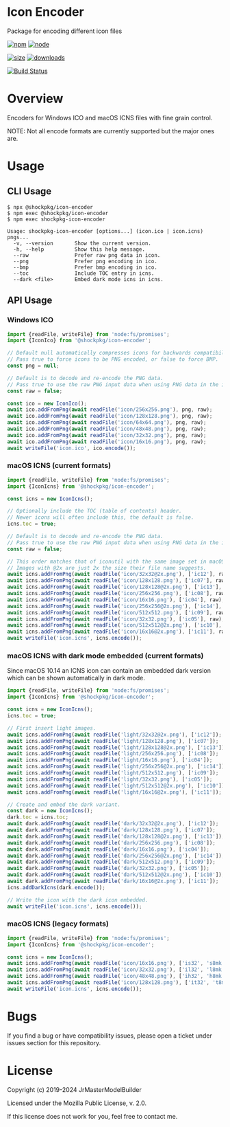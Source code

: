 # Icon Encoder

Package for encoding different icon files

[![npm](https://img.shields.io/npm/v/@shockpkg/icon-encoder.svg)](https://npmjs.com/package/@shockpkg/icon-encoder)
[![node](https://img.shields.io/node/v/@shockpkg/icon-encoder.svg)](https://nodejs.org)

[![size](https://packagephobia.now.sh/badge?p=@shockpkg/icon-encoder)](https://packagephobia.now.sh/result?p=@shockpkg/icon-encoder)
[![downloads](https://img.shields.io/npm/dm/@shockpkg/icon-encoder.svg)](https://npmcharts.com/compare/@shockpkg/icon-encoder?minimal=true)

[![Build Status](https://github.com/shockpkg/icon-encoder/workflows/main/badge.svg)](https://github.com/shockpkg/icon-encoder/actions?query=workflow%3Amain+branch%3Amaster)

# Overview

Encoders for Windows ICO and macOS ICNS files with fine grain control.

NOTE: Not all encode formats are currently supported but the major ones are.

# Usage

## CLI Usage

```
$ npx @shockpkg/icon-encoder
$ npm exec @shockpkg/icon-encoder
$ npm exec shockpkg-icon-encoder
```

```
Usage: shockpkg-icon-encoder [options...] (icon.ico | icon.icns) pngs...
  -v, --version       Show the current version.
  -h, --help          Show this help message.
  --raw               Prefer raw png data in icon.
  --png               Prefer png encoding in ico.
  --bmp               Prefer bmp encoding in ico.
  --toc               Include TOC entry in icns.
  --dark <file>       Embed dark mode icns in icns.
```

## API Usage

### Windows ICO

```js
import {readFile, writeFile} from 'node:fs/promises';
import {IconIco} from '@shockpkg/icon-encoder';

// Default null automatically compresses icons for backwards compatibility.
// Pass true to force icons to be PNG encoded, or false to force BMP.
const png = null;

// Default is to decode and re-encode the PNG data.
// Pass true to use the raw PNG input data when using PNG data in the icon.
const raw = false;

const ico = new IconIco();
await ico.addFromPng(await readFile('icon/256x256.png'), png, raw);
await ico.addFromPng(await readFile('icon/128x128.png'), png, raw);
await ico.addFromPng(await readFile('icon/64x64.png'), png, raw);
await ico.addFromPng(await readFile('icon/48x48.png'), png, raw);
await ico.addFromPng(await readFile('icon/32x32.png'), png, raw);
await ico.addFromPng(await readFile('icon/16x16.png'), png, raw);
await writeFile('icon.ico', ico.encode());
```

### macOS ICNS (current formats)

```js
import {readFile, writeFile} from 'node:fs/promises';
import {IconIcns} from '@shockpkg/icon-encoder';

const icns = new IconIcns();

// Optionally include the TOC (table of contents) header.
// Newer icons will often include this, the default is false.
icns.toc = true;

// Default is to decode and re-encode the PNG data.
// Pass true to use the raw PNG input data when using PNG data in the icon.
const raw = false;

// This order matches that of iconutil with the same image set in macOS 10.14.
// Images with @2x are just 2x the size their file name suggests.
await icns.addFromPng(await readFile('icon/32x32@2x.png'), ['ic12'], raw);
await icns.addFromPng(await readFile('icon/128x128.png'), ['ic07'], raw);
await icns.addFromPng(await readFile('icon/128x128@2x.png'), ['ic13'], raw);
await icns.addFromPng(await readFile('icon/256x256.png'), ['ic08'], raw);
await icns.addFromPng(await readFile('icon/16x16.png'), ['ic04'], raw);
await icns.addFromPng(await readFile('icon/256x256@2x.png'), ['ic14'], raw);
await icns.addFromPng(await readFile('icon/512x512.png'), ['ic09'], raw);
await icns.addFromPng(await readFile('icon/32x32.png'), ['ic05'], raw);
await icns.addFromPng(await readFile('icon/512x512@2x.png'), ['ic10'], raw);
await icns.addFromPng(await readFile('icon/16x16@2x.png'), ['ic11'], raw);
await writeFile('icon.icns', icns.encode());
```

### macOS ICNS with dark mode embedded (current formats)

Since macOS 10.14 an ICNS icon can contain an embedded dark version which can be shown automatically in dark mode.

```js
import {readFile, writeFile} from 'node:fs/promises';
import {IconIcns} from '@shockpkg/icon-encoder';

const icns = new IconIcns();
icns.toc = true;

// First insert light images.
await icns.addFromPng(await readFile('light/32x32@2x.png'), ['ic12']);
await icns.addFromPng(await readFile('light/128x128.png'), ['ic07']);
await icns.addFromPng(await readFile('light/128x128@2x.png'), ['ic13']);
await icns.addFromPng(await readFile('light/256x256.png'), ['ic08']);
await icns.addFromPng(await readFile('light/16x16.png'), ['ic04']);
await icns.addFromPng(await readFile('light/256x256@2x.png'), ['ic14']);
await icns.addFromPng(await readFile('light/512x512.png'), ['ic09']);
await icns.addFromPng(await readFile('light/32x32.png'), ['ic05']);
await icns.addFromPng(await readFile('light/512x512@2x.png'), ['ic10']);
await icns.addFromPng(await readFile('light/16x16@2x.png'), ['ic11']);

// Create and embed the dark variant.
const dark = new IconIcns();
dark.toc = icns.toc;
await dark.addFromPng(await readFile('dark/32x32@2x.png'), ['ic12']);
await dark.addFromPng(await readFile('dark/128x128.png'), ['ic07']);
await dark.addFromPng(await readFile('dark/128x128@2x.png'), ['ic13']);
await dark.addFromPng(await readFile('dark/256x256.png'), ['ic08']);
await dark.addFromPng(await readFile('dark/16x16.png'), ['ic04']);
await dark.addFromPng(await readFile('dark/256x256@2x.png'), ['ic14']);
await dark.addFromPng(await readFile('dark/512x512.png'), ['ic09']);
await dark.addFromPng(await readFile('dark/32x32.png'), ['ic05']);
await dark.addFromPng(await readFile('dark/512x512@2x.png'), ['ic10']);
await dark.addFromPng(await readFile('dark/16x16@2x.png'), ['ic11']);
icns.addDarkIcns(dark.encode());

// Write the icon with the dark icon embedded.
await writeFile('icon.icns', icns.encode());
```

### macOS ICNS (legacy formats)

```js
import {readFile, writeFile} from 'node:fs/promises';
import {IconIcns} from '@shockpkg/icon-encoder';

const icns = new IconIcns();
await icns.addFromPng(await readFile('icon/16x16.png'), ['is32', 's8mk']);
await icns.addFromPng(await readFile('icon/32x32.png'), ['il32', 'l8mk']);
await icns.addFromPng(await readFile('icon/48x48.png'), ['ih32', 'h8mk']);
await icns.addFromPng(await readFile('icon/128x128.png'), ['it32', 't8mk']);
await writeFile('icon.icns', icns.encode());
```

# Bugs

If you find a bug or have compatibility issues, please open a ticket under issues section for this repository.

# License

Copyright (c) 2019-2024 JrMasterModelBuilder

Licensed under the Mozilla Public License, v. 2.0.

If this license does not work for you, feel free to contact me.

